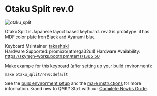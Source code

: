 # Otaku Split rev.0

![otaku_split](https://booth.pximg.net/c/620x620/4394ec37-d0ff-4c92-8f78-5c08d0566da6/i/1365150/9953f612-d35f-4f31-873d-2323c7b2f622_base_resized.jpg)

Otaku Split is Japanese layout based keyboard.
rev.0 is prototype. it has MDF color plate Iron Black and Ayanami blue.

Keyboard Maintainer: [takashiski](https://github.com/takashiski)  
Hardware Supported: promicro(atmega32u4)
Hardware Availability: https://skyhigh-works.booth.pm/items/1365150

Make example for this keyboard (after setting up your build environment):

    make otaku_split/rev0:default

See the [build environment setup](https://docs.qmk.fm/#/getting_started_build_tools) and the [make instructions](https://docs.qmk.fm/#/getting_started_make_guide) for more information. Brand new to QMK? Start with our [Complete Newbs Guide](https://docs.qmk.fm/#/newbs).

